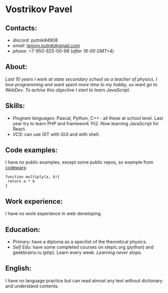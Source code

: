 # Vostrikov Pavel

## Contacts:
   * _discord_: putnik#4908
   * _email_: leniviy.putnik@gmail.com
   * _phone_: +7-950-825-00-98 (_after 18-00 GMT+4_)

## About: 
_Last 10 years I work at state secondary school as a teacher of physics. I love programming and want spent more time to my hobby, so want go to WebDev. To achive this objective I start to learn JavaScript._
## Skills:
   * _Program languages_: Pascal, Python, C++ : all these at school level. Last year try to learn PHP and framework Yii2. Now learning JavaScript for React. 
   * _VCS_: can use GIT with GUI and with shell.
## Code examples: 
I have no public examples, except some public repos, so example from [codewars](https://codewars.com):
````
function multiply(a, b){
 return a * b
}
````
## Work experience: 
I have no work experience in web-developing.
## Education: 
   * _Primary_: have a diploma as a specilist of the theoretical physics. 
   * _Self Edu_: have some completed courses on stepic.org (_python_) and geekbrains.ru (_php_). Learn every week. *Learning never stops.*
## English: 
I have no language practice but can read almost any text without dictionary and understand contents.
